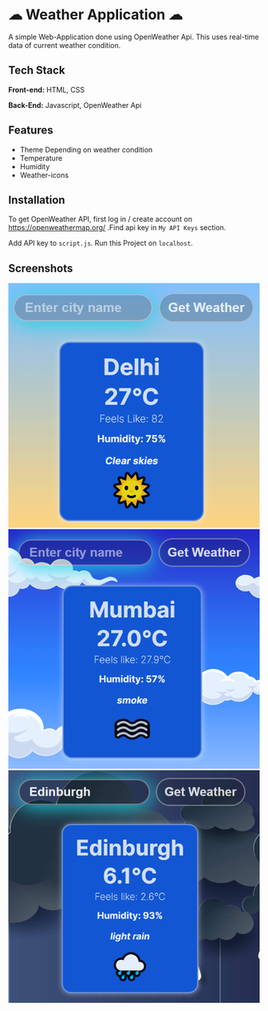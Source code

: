 
# ☁ Weather Application ☁

A simple Web-Application done using OpenWeather Api. This uses real-time data of current weather condition.




## Tech Stack

**Front-end:** HTML, CSS

**Back-End:** Javascript, OpenWeather Api

## Features

- Theme Depending on weather condition
- Temperature
- Humidity
- Weather-icons


## Installation

To get OpenWeather API, first log in / create account on https://openweathermap.org/ .Find api key in ```My API Keys``` section.

Add API key to ```script.js```. Run this Project on ```localhost```.



    
## Screenshots

![App Screenshot](https://github.com/AustinDsz/Weather-App/blob/main/screenshots/1.png)
![App Screenshot](https://github.com/AustinDsz/Weather-App/blob/main/screenshots/2.png)
![App Screenshot](https://github.com/AustinDsz/Weather-App/blob/main/screenshots/3.png)

